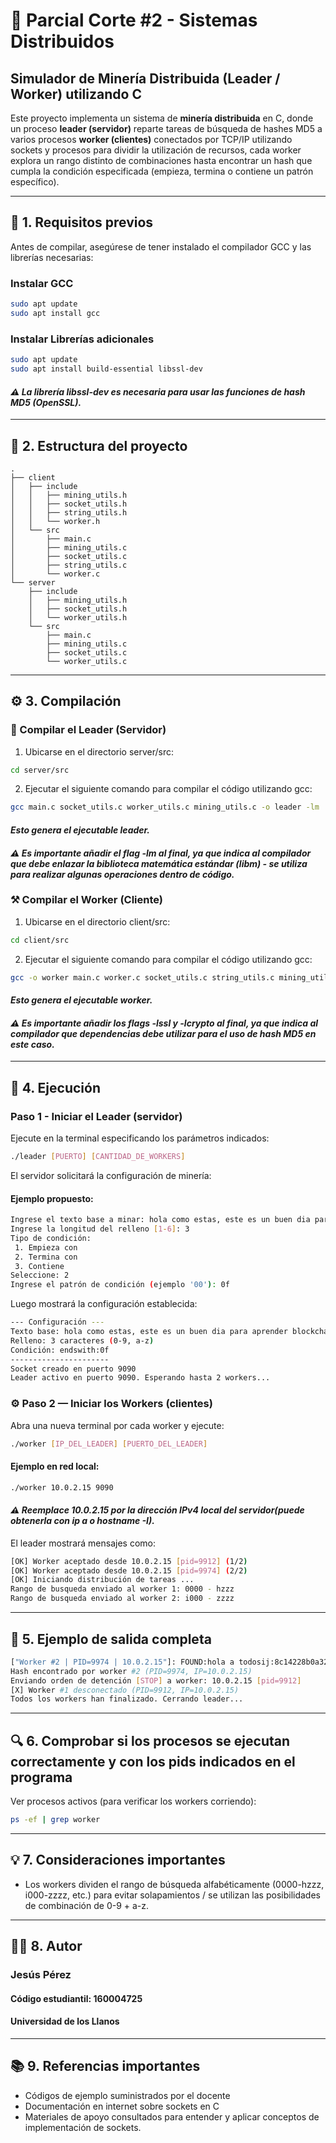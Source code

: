 # 📃 Parcial Corte #2 - Sistemas Distribuidos  
## Simulador de Minería Distribuida (Leader / Worker) utilizando C

Este proyecto implementa un sistema de **minería distribuida** en C, donde un proceso **leader (servidor)** reparte tareas de búsqueda de hashes MD5 a varios procesos **worker (clientes)** conectados por TCP/IP utilizando sockets y procesos para dividir la utilización de recursos, cada worker explora un rango distinto de combinaciones hasta encontrar un hash que cumpla la condición especificada (empieza, termina o contiene un patrón específico).

---

## 🧩 1. Requisitos previos

Antes de compilar, asegúrese de tener instalado el compilador GCC y las librerías necesarias:

### Instalar GCC

```bash
sudo apt update
sudo apt install gcc
```

### Instalar Librerías adicionales

```bash
sudo apt update
sudo apt install build-essential libssl-dev
```

#### *⚠️ La librería libssl-dev es necesaria para usar las funciones de hash MD5 (OpenSSL).*

---

## 📂 2. Estructura del proyecto

```
.
├── client
│   ├── include
│   │   ├── mining_utils.h
│   │   ├── socket_utils.h
│   │   ├── string_utils.h
│   │   └── worker.h
│   └── src
│       ├── main.c
│       ├── mining_utils.c
│       ├── socket_utils.c
│       ├── string_utils.c
│       └── worker.c
└── server
    ├── include
    │   ├── mining_utils.h
    │   ├── socket_utils.h
    │   └── worker_utils.h
    └── src
        ├── main.c
        ├── mining_utils.c
        ├── socket_utils.c
        └── worker_utils.c
```
---

## ⚙️ 3. Compilación

### 🔱 Compilar el Leader (Servidor)

1. Ubicarse en el directorio server/src:

```bash
cd server/src
```
2. Ejecutar el siguiente comando para compilar el código utilizando gcc:

```bash
gcc main.c socket_utils.c worker_utils.c mining_utils.c -o leader -lm
```
#### *Esto genera el ejecutable leader.*
#### *⚠️ Es importante añadir el flag -lm al final, ya que indica al compilador que debe enlazar la biblioteca matemática estándar (libm) - se utiliza para realizar algunas operaciones dentro de código.*


### ⚒️ Compilar el Worker (Cliente)

1. Ubicarse en el directorio client/src:

```bash
cd client/src
```
2. Ejecutar el siguiente comando para compilar el código utilizando gcc:

```bash
gcc -o worker main.c worker.c socket_utils.c string_utils.c mining_utils.c -lssl -lcrypto
```
#### *Esto genera el ejecutable worker.*
#### *⚠️ Es importante añadir los flags -lssl y -lcrypto al final, ya que indica al compilador que dependencias debe utilizar para el uso de hash MD5 en este caso.*

---

## 🚀 4. Ejecución

### Paso 1 - Iniciar el Leader (servidor)

Ejecute en la terminal especificando los parámetros indicados:

```bash
./leader [PUERTO] [CANTIDAD_DE_WORKERS]
```
El servidor solicitará la configuración de minería:

#### Ejemplo propuesto:

```bash
Ingrese el texto base a minar: hola como estas, este es un buen dia para aprender blockchain
Ingrese la longitud del relleno [1-6]: 3
Tipo de condición:
 1. Empieza con
 2. Termina con
 3. Contiene
Seleccione: 2
Ingrese el patrón de condición (ejemplo '00'): 0f
```

Luego mostrará la configuración establecida:

```bash
--- Configuración ---
Texto base: hola como estas, este es un buen dia para aprender blockchain
Relleno: 3 caracteres (0-9, a-z)
Condición: endswith:0f
----------------------
Socket creado en puerto 9090
Leader activo en puerto 9090. Esperando hasta 2 workers...
```
### ⚙️ Paso 2 — Iniciar los Workers (clientes)

Abra una nueva terminal por cada worker y ejecute:

```bash
./worker [IP_DEL_LEADER] [PUERTO_DEL_LEADER]
```

#### Ejemplo en red local:

```bash
./worker 10.0.2.15 9090
```
#### *⚠️ Reemplace 10.0.2.15 por la dirección IPv4 local del servidor(puede obtenerla con ip a o hostname -I).*

El leader mostrará mensajes como:

```bash
[OK] Worker aceptado desde 10.0.2.15 [pid=9912] (1/2)
[OK] Worker aceptado desde 10.0.2.15 [pid=9974] (2/2)
[OK] Iniciando distribución de tareas ...
Rango de busqueda enviado al worker 1: 0000 - hzzz
Rango de busqueda enviado al worker 2: i000 - zzzz
```
---

## 🧩 5. Ejemplo de salida completa

```bash
["Worker #2 | PID=9974 | 10.0.2.15"]: FOUND:hola a todosij:8c14228b0a32bb87f225a0f5c9c47a0f
Hash encontrado por worker #2 (PID=9974, IP=10.0.2.15)
Enviando orden de detención [STOP] a worker: 10.0.2.15 [pid=9912]
[X] Worker #1 desconectado (PID=9912, IP=10.0.2.15)
Todos los workers han finalizado. Cerrando leader...
```
---

## 🔍 6. Comprobar si los procesos se ejecutan correctamente y con los pids indicados en el programa

Ver procesos activos (para verificar los workers corriendo):

```bash
ps -ef | grep worker
```
---

## 💡 7. Consideraciones importantes

- Los workers dividen el rango de búsqueda alfabéticamente (0000-hzzz, i000-zzzz, etc.) para evitar solapamientos / se utilizan las posibilidades de combinación de 0-9 + a-z.

---

## 👨‍💻 8. Autor

### Jesús Pérez
#### Código estudiantil: 160004725
#### Universidad de los Llanos

---

## 📚 9. Referencias importantes

- Códigos de ejemplo suministrados por el docente
- Documentación en internet sobre sockets en C
- Materiales de apoyo consultados para entender y aplicar conceptos de implementación de sockets.
